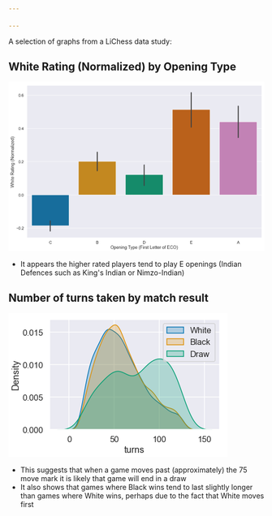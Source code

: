 ```yaml
---

---
```

A selection of graphs from a LiChess data study:

## White Rating (Normalized) by Opening Type

![White Rating (Normalized) by Opening Type](/assets/images/Opening_Type_v_Rating.png "White Rating (Normalized) by Opening Type")

- It appears the higher rated players tend to play E openings (Indian Defences such as King's Indian or Nimzo-Indian)

## Number of turns taken by match result

![Graph 2](/assets/images/Turns_Dist_by_Result.png "graph")

- This suggests that when a game moves past (approximately) the 75 move mark it is likely that game will end in a draw
- It also shows that games where Black wins tend to last slightly longer than games where White wins, perhaps due to the fact that White moves first 